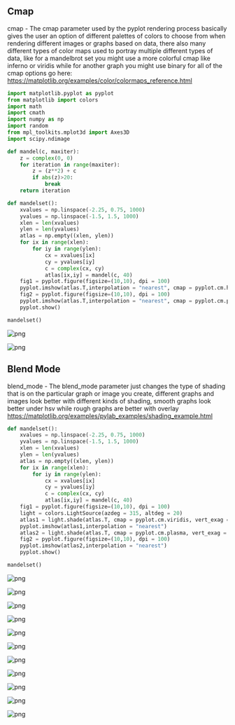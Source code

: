 
## Cmap
cmap - The cmap parameter used by the pyplot rendering process basically gives the user an option of different palettes of colors to choose from when rendering different images or graphs based on data, there also many different types of color maps used to portray multiple different types of data, like for a mandelbrot set you might use a more colorful cmap like inferno or viridis while for another graph you might use binary
for all of the cmap options go here: https://matplotlib.org/examples/color/colormaps_reference.html


```python
import matplotlib.pyplot as pyplot
from matplotlib import colors
import math
import cmath
import numpy as np
import random
from mpl_toolkits.mplot3d import Axes3D
import scipy.ndimage
```


```python
def mandel(c, maxiter):
    z = complex(0, 0)
    for iteration in range(maxiter):
        z = (z**2) + c
        if abs(z)>20:
            break
    return iteration
```


```python
def mandelset():
    xvalues = np.linspace(-2.25, 0.75, 1000)
    yvalues = np.linspace(-1.5, 1.5, 1000)
    xlen = len(xvalues)
    ylen = len(yvalues)
    atlas = np.empty((xlen, ylen))
    for ix in range(xlen):
        for iy in range(ylen):
            cx = xvalues[ix]
            cy = yvalues[iy]
            c = complex(cx, cy)
            atlas[ix,iy] = mandel(c, 40)
    fig1 = pyplot.figure(figsize=(10,10), dpi = 100)
    pyplot.imshow(atlas.T,interpolation = "nearest", cmap = pyplot.cm.hot)
    fig2 = pyplot.figure(figsize=(10,10), dpi = 100)
    pyplot.imshow(atlas.T,interpolation = "nearest", cmap = pyplot.cm.plasma)
    pyplot.show()

mandelset()
```


![png](output_3_0.png)



![png](output_3_1.png)


## Blend Mode
blend_mode - The blend_mode parameter just changes the type of shading that is on the particular graph or image you create, different graphs and images look better with different kinds of shading, smooth graphs look better under hsv while rough graphs are better with overlay
https://matplotlib.org/examples/pylab_examples/shading_example.html


```python
def mandelset():
    xvalues = np.linspace(-2.25, 0.75, 1000)
    yvalues = np.linspace(-1.5, 1.5, 1000)
    xlen = len(xvalues)
    ylen = len(yvalues)
    atlas = np.empty((xlen, ylen))
    for ix in range(xlen):
        for iy in range(ylen):
            cx = xvalues[ix]
            cy = yvalues[iy]
            c = complex(cx, cy)
            atlas[ix,iy] = mandel(c, 40)
    fig1 = pyplot.figure(figsize=(10,10), dpi = 100)
    light = colors.LightSource(azdeg = 315, altdeg = 20)
    atlas1 = light.shade(atlas.T, cmap = pyplot.cm.viridis, vert_exag = 10, norm = colors.PowerNorm(0.5), blend_mode = "overlay")
    pyplot.imshow(atlas1,interpolation = "nearest")
    atlas2 = light.shade(atlas.T, cmap = pyplot.cm.plasma, vert_exag = 10, norm = colors.PowerNorm(0.5), blend_mode = "overlay")
    fig2 = pyplot.figure(figsize=(10,10), dpi = 100)
    pyplot.imshow(atlas2,interpolation = "nearest")
    pyplot.show()

mandelset()
```


![png](output_5_0.png)



![png](output_5_1.png)



![png](output_5_2.png)



![png](output_5_3.png)



![png](output_5_4.png)



![png](output_5_5.png)



![png](output_5_6.png)



![png](output_5_7.png)



![png](output_5_8.png)



![png](output_5_9.png)



![png](output_5_10.png)

